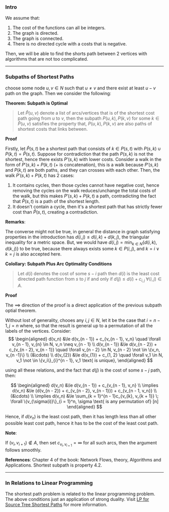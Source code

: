 ### **Intro**

We assume that: 
1. The cost of the functions can all be integers. 
2. The graph is directed.
3. The graph is connected.
4. There is no directed cycle with a costs that is negative. 

Then, we will be able to find the shorts path between 2 vertices with algorithms that are not too complicated. 

---
### **Subpaths of Shortest Paths**

choose some node $u, v \in N$ such that $u\neq v$ and there exist at least $u-v$ path on the graph. Then we consider the following: 

**Theorem: Subpath is Optimal**

> Let $\hat P(u, v)$ denote a list of arcs/vertices that is of the shortest cost path going from $u$ to $v$, then the subpath $P(u, k), P(k, v)$ for some $k \in \hat P(u, v)$ satisfies the property that, $P(u, k), P(k, v)$ are also paths of shortest costs that links between. 

**Proof**

Firstly, let $\hat P(s, t)$ be a shortest path that consists of $k\in P(s, t)$ with $P(s, k)\cup P(k, t) = \hat P(s,t)$. Suppose for contradiction that the path $P(s, k)$ is not the shortest, hence there exists $P'(s, k)$ with lower costs. Consider a walk in the form of $P'(s, k) + P(k, t)$ ($+$ is concatenation), this is a walk because $P'(s, k)$ and $P(k, t)$ are both paths, and they can crosses with each other. Then, the walk $P'(s, k) + P(k, t)$ has 2 cases: 
1. It contains cycles, then those cycles cannot have negative cost, hence removing the cycles on the walk reduces/unchange the total costs of the walk, but this makes $P'(s, k) + P(k, t)$ a path, contradicting the fact that $\hat P(s, t)$ is a path of the shortest length. 
2. It doesn't contain a cycle, then it's a shortest path that has strictly fewer cost than $\hat P(s, t)$, creating a contradiction. 

**Remarks**: 

The converse might not be true, in general the distance in graph satisfying properties in the introduction has $d(i, j) \le d(i, k) + d(k, j)$, the triangular inequality for a metric space. But, we would have $d(i, j) = \min_{k\in N}\{d(i, k), d(k, j)\}$ to be true, because there always exists some $k\in P(i, j)$, and $k = i\vee k = j$ is also accepted here. 

**Colollary: Subpath Plus Arc Optimality Conditions**

> Let $d(i)$ denotes the cost of some $s-i$ path then $d(i)$ is the least cost directed path function from $s$ to $j$ if and only if $d(j) \le d(i) + c_{i, j}\;\forall (i, j)\in A$. 

**Proof**

The $\implies$ direction of the proof is a direct application of the previous subpath optial theorem. 

Without lost of generality, chooes any $i, j \in N$, let it be the case that $i = n - 1, j = n$ where, so that the result is general up to a permutation of all the labels of the vertices. Consider: 
$$
\begin{aligned}
    d(v_n) &\le d(v_{n - 1}) + c_{v_{n - 1}, v_n} \quad \forall v_{n - 1}, v_{n} \in N, v_n \neq v_{n - 1}
    \\
    d(v_{n - 1}) &\le d(v_{n - 2}) + c_{v_{n - 2}, v_{n - 1}}
    \quad 
    \forall v_{n - 2} \in N, v_{n - 2} \not \in \{v_n, v_{n -1}\}
    \\
    (&\cdots)
    \\
    d(v_{2}) &\le d(v_{1}) + c_{1, 2} \quad \forall v_1 \in N, v_1 \not \in \{v_i\}_{i}^{n - 1}, v_1 \text{ is unique},
\end{aligned}
$$

using all these relations, and the fact that $d(j)$ is the cost of some $s-j$ path, then: 

$$
\begin{aligned}
    d(v_n) &\le d(v_{n - 1}) + c_{v_{n - 1}, v_n}
    \\
    \implies 
    d(v_n) &\le (d(v_{n - 2}) + c_{v_{n - 2}, v_{n - 1}}) + c_{v_{n - 1, v_n}}
    \\
    (&\cdots)
    \\
    \implies
    d(v_n) &\le \sum_{k = 1}^{n - 1}c_{v_{k}, v_{k + 1}} \; \forall \{v_{\sigma(i)}\}_{i = 1}^n, \sigma \text{ is any permutation of} [n]
\end{aligned}
$$

Hence, if $d(v_n)$ is the least cost path, then it has length less than all other possible least cost path, hence it has to be the cost of the least cost path. 

**Note**:

If $(v_{i}, v_{i + 1}) \not \in A$, then set $c_{v_{i}, v_{i + 1}} = \infty$ for all such arcs, then the argument follows smoothly. 

**References**: Chapter 4 of the book: Network Flows, theory, Algorithms and Applications. Shortest subpath is property 4.2. 

---
### **In Relations to Linear Programming**

The shortest path problem is related to the linear programming problem. The above conditions just an application of strong duality. Visit [LP for Source Tree Shortest Paths](../AMATH%20514%20Combinatorics%20Optimizations/Everything%20Network%20Flow/LP%20for%20Source%20Tree%20Shortest%20Paths.md) for more information. 

